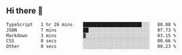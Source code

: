 ## Hi there 👋

 <!--START_SECTION:waka-->

```txt
TypeScript   1 hr 26 mins    ██████████████████████░░░   88.08 %
JSON         7 mins          ██░░░░░░░░░░░░░░░░░░░░░░░   07.73 %
Markdown     3 mins          ▓░░░░░░░░░░░░░░░░░░░░░░░░   03.15 %
CSS          0 secs          ░░░░░░░░░░░░░░░░░░░░░░░░░   00.66 %
Other        0 secs          ░░░░░░░░░░░░░░░░░░░░░░░░░   00.23 %
```

<!--END_SECTION:waka-->

<!--
**ValentinRapp/ValentinRapp** is a ✨ _special_ ✨ repository because its `README.md` (this file) appears on your GitHub profile.

Here are some ideas to get you started:

- 🔭 I’m currently working on ...
- 🌱 I’m currently learning ...
- 👯 I’m looking to collaborate on ...
- 🤔 I’m looking for help with ...
- 💬 Ask me about ...
- 📫 How to reach me: ...
- 😄 Pronouns: ...
- ⚡ Fun fact: ...
-->
